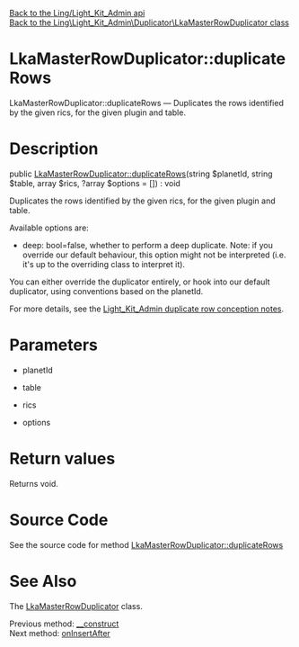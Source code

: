 [Back to the Ling/Light_Kit_Admin api](https://github.com/lingtalfi/Light_Kit_Admin/blob/master/doc/api/Ling/Light_Kit_Admin.md)<br>
[Back to the Ling\Light_Kit_Admin\Duplicator\LkaMasterRowDuplicator class](https://github.com/lingtalfi/Light_Kit_Admin/blob/master/doc/api/Ling/Light_Kit_Admin/Duplicator/LkaMasterRowDuplicator.md)


LkaMasterRowDuplicator::duplicateRows
================



LkaMasterRowDuplicator::duplicateRows — Duplicates the rows identified by the given rics, for the given plugin and table.




Description
================


public [LkaMasterRowDuplicator::duplicateRows](https://github.com/lingtalfi/Light_Kit_Admin/blob/master/doc/api/Ling/Light_Kit_Admin/Duplicator/LkaMasterRowDuplicator/duplicateRows.md)(string $planetId, string $table, array $rics, ?array $options = []) : void




Duplicates the rows identified by the given rics, for the given plugin and table.

Available options are:
- deep: bool=false, whether to perform a deep duplicate.
     Note: if you override our default behaviour, this option might not be interpreted (i.e. it's up to the overriding class to interpret it).



You can either override the duplicator entirely, or hook into our default duplicator, using conventions based on the
planetId.

For more details, see the [Light_Kit_Admin duplicate row conception notes](https://github.com/lingtalfi/Light_Kit_Admin/blob/master/doc/pages/realist-duplicate-row.conception).




Parameters
================


- planetId

    

- table

    

- rics

    

- options

    


Return values
================

Returns void.








Source Code
===========
See the source code for method [LkaMasterRowDuplicator::duplicateRows](https://github.com/lingtalfi/Light_Kit_Admin/blob/master/Duplicator/LkaMasterRowDuplicator.php#L52-L74)


See Also
================

The [LkaMasterRowDuplicator](https://github.com/lingtalfi/Light_Kit_Admin/blob/master/doc/api/Ling/Light_Kit_Admin/Duplicator/LkaMasterRowDuplicator.md) class.

Previous method: [__construct](https://github.com/lingtalfi/Light_Kit_Admin/blob/master/doc/api/Ling/Light_Kit_Admin/Duplicator/LkaMasterRowDuplicator/__construct.md)<br>Next method: [onInsertAfter](https://github.com/lingtalfi/Light_Kit_Admin/blob/master/doc/api/Ling/Light_Kit_Admin/Duplicator/LkaMasterRowDuplicator/onInsertAfter.md)<br>

